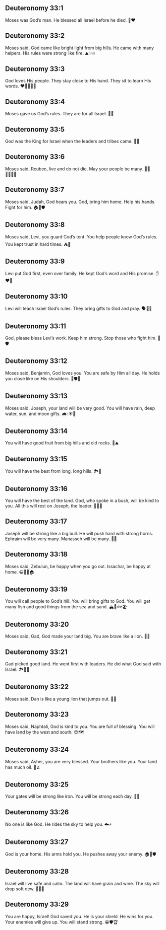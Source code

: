 ## Deuteronomy 33:1
Moses was God’s man. He blessed all Israel before he died. 🙌❤️
## Deuteronomy 33:2
Moses said, God came like bright light from big hills. He came with many helpers. His rules were strong like fire. ⛰️✨🔥
## Deuteronomy 33:3
God loves His people. They stay close to His hand. They sit to learn His words. ❤️🧑‍🤝‍🧑📖
## Deuteronomy 33:4
Moses gave us God’s rules. They are for all Israel. 📖🎁
## Deuteronomy 33:5
God was the King for Israel when the leaders and tribes came. 👑👥
## Deuteronomy 33:6
Moses said, Reuben, live and do not die. May your people be many. 🧑‍🍼👨‍👩‍👧‍👦
## Deuteronomy 33:7
Moses said, Judah, God hears you. God, bring him home. Help his hands. Fight for him. 🏠👐🛡️
## Deuteronomy 33:8
Moses said, Levi, you guard God’s tent. You help people know God’s rules. You kept trust in hard times. ⛺📖
## Deuteronomy 33:9
Levi put God first, even over family. He kept God’s word and His promise. ✋❤️📜
## Deuteronomy 33:10
Levi will teach Israel God’s rules. They bring gifts to God and pray. 🗣️📖🙏
## Deuteronomy 33:11
God, please bless Levi’s work. Keep him strong. Stop those who fight him. 💪🛡️
## Deuteronomy 33:12
Moses said, Benjamin, God loves you. You are safe by Him all day. He holds you close like on His shoulders. 🥰🛡️🤗
## Deuteronomy 33:13
Moses said, Joseph, your land will be very good. You will have rain, deep water, sun, and moon gifts. 🌧️💧☀️🌙
## Deuteronomy 33:14
You will have good fruit from big hills and old rocks. 🍇⛰️
## Deuteronomy 33:15
You will have the best from long, long hills. 🏞️🎁
## Deuteronomy 33:16
You will have the best of the land. God, who spoke in a bush, will be kind to you. All this will rest on Joseph, the leader. 🌿🔥👑
## Deuteronomy 33:17
Joseph will be strong like a big bull. He will push hard with strong horns. Ephraim will be very many. Manasseh will be many. 🐂💥
## Deuteronomy 33:18
Moses said, Zebulun, be happy when you go out. Issachar, be happy at home. 😀🚶‍♂️🏠
## Deuteronomy 33:19
You will call people to God’s hill. You will bring gifts to God. You will get many fish and good things from the sea and sand. 🏔️🎁🐟🏖️
## Deuteronomy 33:20
Moses said, Gad, God made your land big. You are brave like a lion. 🦁🌄
## Deuteronomy 33:21
Gad picked good land. He went first with leaders. He did what God said with Israel. 🏞️👣📖
## Deuteronomy 33:22
Moses said, Dan is like a young lion that jumps out. 🦁🚀
## Deuteronomy 33:23
Moses said, Naphtali, God is kind to you. You are full of blessing. You will have land by the west and south. 😊🗺️
## Deuteronomy 33:24
Moses said, Asher, you are very blessed. Your brothers like you. Your land has much oil. 🥰🫒
## Deuteronomy 33:25
Your gates will be strong like iron. You will be strong each day. 🚪💪
## Deuteronomy 33:26
No one is like God. He rides the sky to help you. ☁️⚡
## Deuteronomy 33:27
God is your home. His arms hold you. He pushes away your enemy. 🏠🤗🛡️
## Deuteronomy 33:28
Israel will live safe and calm. The land will have grain and wine. The sky will drop soft dew. 🌾🍇💧
## Deuteronomy 33:29
You are happy, Israel! God saved you. He is your shield. He wins for you. Your enemies will give up. You will stand strong. 😀🛡️🏆
